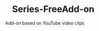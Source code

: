 # <img src="https://cdn-icons-png.flaticon.com/512/1384/1384060.png" width="15" height="15"> Series-FreeAdd-on
Add-on based on YouTube video clips

